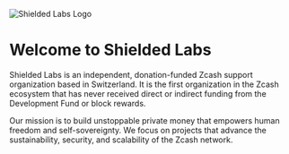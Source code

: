 ![Shielded Labs Logo](https://shieldedlabs.net/wp-content/uploads/2024/11/favicon_72_2.png)

# Welcome to Shielded Labs

Shielded Labs is an independent, donation-funded Zcash support organization based in Switzerland. It is the first organization in the Zcash ecosystem that has never received direct or indirect funding from the Development Fund or block rewards.

Our mission is to build unstoppable private money that empowers human freedom and self-sovereignty. We focus on projects that advance the sustainability, security, and scalability of the Zcash network.
